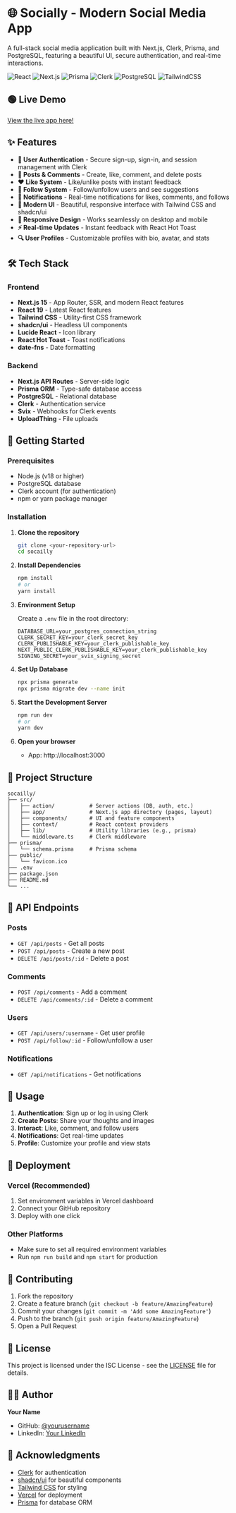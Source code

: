 # 🌐 Socially - Modern Social Media App

A full-stack social media application built with Next.js, Clerk, Prisma, and PostgreSQL, featuring a beautiful UI, secure authentication, and real-time interactions.

![React](https://img.shields.io/badge/React-19.0.0-blue)
![Next.js](https://img.shields.io/badge/Next.js-15.3.5-black)
![Prisma](https://img.shields.io/badge/Prisma-ORM-blueviolet)
![Clerk](https://img.shields.io/badge/Auth-Clerk-red)
![PostgreSQL](https://img.shields.io/badge/Database-PostgreSQL-blue)
![TailwindCSS](https://img.shields.io/badge/TailwindCSS-4.0.0-06B6D4)

## 🟢 Live Demo

[View the live app here!](https://socailly-website.vercel.app/)

## ✨ Features

- **🔐 User Authentication** - Secure sign-up, sign-in, and session management with Clerk
- **📝 Posts & Comments** - Create, like, comment, and delete posts
- **❤️ Like System** - Like/unlike posts with instant feedback
- **👥 Follow System** - Follow/unfollow users and see suggestions
- **🔔 Notifications** - Real-time notifications for likes, comments, and follows
- **🎨 Modern UI** - Beautiful, responsive interface with Tailwind CSS and shadcn/ui
- **📱 Responsive Design** - Works seamlessly on desktop and mobile
- **⚡ Real-time Updates** - Instant feedback with React Hot Toast
- **🔍 User Profiles** - Customizable profiles with bio, avatar, and stats

## 🛠️ Tech Stack

### Frontend
- **Next.js 15** - App Router, SSR, and modern React features
- **React 19** - Latest React features
- **Tailwind CSS** - Utility-first CSS framework
- **shadcn/ui** - Headless UI components
- **Lucide React** - Icon library
- **React Hot Toast** - Toast notifications
- **date-fns** - Date formatting

### Backend
- **Next.js API Routes** - Server-side logic
- **Prisma ORM** - Type-safe database access
- **PostgreSQL** - Relational database
- **Clerk** - Authentication service
- **Svix** - Webhooks for Clerk events
- **UploadThing** - File uploads

## 🚀 Getting Started

### Prerequisites
- Node.js (v18 or higher)
- PostgreSQL database
- Clerk account (for authentication)
- npm or yarn package manager

### Installation

1. **Clone the repository**
   ```bash
   git clone <your-repository-url>
   cd socailly
   ```

2. **Install Dependencies**
   ```bash
   npm install
   # or
   yarn install
   ```

3. **Environment Setup**

   Create a `.env` file in the root directory:
   ```env
   DATABASE_URL=your_postgres_connection_string
   CLERK_SECRET_KEY=your_clerk_secret_key
   CLERK_PUBLISHABLE_KEY=your_clerk_publishable_key
   NEXT_PUBLIC_CLERK_PUBLISHABLE_KEY=your_clerk_publishable_key
   SIGNING_SECRET=your_svix_signing_secret
   ```

4. **Set Up Database**
   ```bash
   npx prisma generate
   npx prisma migrate dev --name init
   ```

5. **Start the Development Server**
   ```bash
   npm run dev
   # or
   yarn dev
   ```

6. **Open your browser**
   - App: http://localhost:3000

## 📁 Project Structure

```
socailly/
├── src/
│   ├── action/           # Server actions (DB, auth, etc.)
│   ├── app/              # Next.js app directory (pages, layout)
│   ├── components/       # UI and feature components
│   ├── context/          # React context providers
│   ├── lib/              # Utility libraries (e.g., prisma)
│   └── middleware.ts     # Clerk middleware
├── prisma/
│   └── schema.prisma     # Prisma schema
├── public/
│   └── favicon.ico
├── .env
├── package.json
├── README.md
└── ...
```

## 🔌 API Endpoints

### Posts
- `GET /api/posts` - Get all posts
- `POST /api/posts` - Create a new post
- `DELETE /api/posts/:id` - Delete a post

### Comments
- `POST /api/comments` - Add a comment
- `DELETE /api/comments/:id` - Delete a comment

### Users
- `GET /api/users/:username` - Get user profile
- `POST /api/follow/:id` - Follow/unfollow a user

### Notifications
- `GET /api/notifications` - Get notifications

## 🎯 Usage

1. **Authentication**: Sign up or log in using Clerk
2. **Create Posts**: Share your thoughts and images
3. **Interact**: Like, comment, and follow users
4. **Notifications**: Get real-time updates
5. **Profile**: Customize your profile and view stats

## 🚀 Deployment

### Vercel (Recommended)
1. Set environment variables in Vercel dashboard
2. Connect your GitHub repository
3. Deploy with one click

### Other Platforms
- Make sure to set all required environment variables
- Run `npm run build` and `npm start` for production

## 🤝 Contributing

1. Fork the repository
2. Create a feature branch (`git checkout -b feature/AmazingFeature`)
3. Commit your changes (`git commit -m 'Add some AmazingFeature'`)
4. Push to the branch (`git push origin feature/AmazingFeature`)
5. Open a Pull Request

## 📝 License

This project is licensed under the ISC License - see the [LICENSE](LICENSE) file for details.

## 👨‍💻 Author

**Your Name**
- GitHub: [@yourusername](https://github.com/yourusername)
- LinkedIn: [Your LinkedIn](https://linkedin.com/in/yourprofile)

## 🙏 Acknowledgments

- [Clerk](https://clerk.com/) for authentication
- [shadcn/ui](https://ui.shadcn.com/) for beautiful components
- [Tailwind CSS](https://tailwindcss.com/) for styling
- [Vercel](https://vercel.com/) for deployment
- [Prisma](https://prisma.io/) for database ORM
